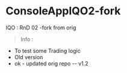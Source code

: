 # ConsoleAppIQO2-fork
IQO : RnD 02 -fork from orig

> Info :
* To test some Trading logic
* Old version
* ok - updated orig repo -- v1.2

